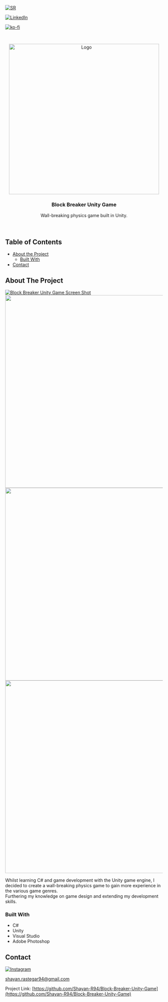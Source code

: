 <!-- PROJECT SHIELDS -->
[![SR][website-shield]][website-url]

[![LinkedIn][linkedin-shield]][linkedin-url]

[![ko-fi](https://www.ko-fi.com/img/githubbutton_sm.svg)](https://ko-fi.com/Y8Y11776E)



<!-- PROJECT LOGO -->
<br />
<p align="center">
  <a href="https://github.com/Shayan-R94/Block-Breaker-Unity-Game">
    <img src="https://i.ibb.co/RN5kWPs/SR-Game-Dev-Logo.png" alt="Logo" width="480" height="480">
  </a>

  <h3 align="center">Block Breaker Unity Game</h3>

  <p align="center">
    Wall-breaking physics game built in Unity.
    <br />
    <br />
    <br />
  </p>
</p>



<!-- TABLE OF CONTENTS -->
## Table of Contents

* [About the Project](#about-the-project)
  * [Built With](#built-with)
* [Contact](#contact)



<!-- ABOUT THE PROJECT -->
## About The Project

[![Block Breaker Unity Game Screen Shot][product-screenshot]](https://github.com/Shayan-R94)
<br />
<img src="https://user-images.githubusercontent.com/26175544/59868981-19da0800-938a-11e9-85f8-eaa82fc48e83.png" height="615">
<br />
<img src="https://user-images.githubusercontent.com/26175544/59869392-1bf09680-938b-11e9-8416-02d7325b3256.png" height="615">
<br />
<img src="https://user-images.githubusercontent.com/26175544/59869501-5823f700-938b-11e9-9aff-05127e9fe410.png" height="615">
<br />

Whilst learning C# and game development with the Unity game engine, I decided to create a wall-breaking physics game to gain more experience in the various game genres.
<br />
Furthering my knowledge on game design and extending my development skills.


### Built With

* []() C#
* []() Unity
* []() Visual Studio
* []() Adobe Photoshop



<!-- CONTACT -->
## Contact 

[![Instagram][ig-shield]][ig-url] 

shayan.rastegar94@gmail.com

Project Link: [https://github.com/Shayan-R94/Block-Breaker-Unity-Game](https://github.com/Shayan-R94/Block-Breaker-Unity-Game)



<!-- MARKDOWN LINKS & IMAGES -->
[website-shield]: https://i.ibb.co/5RyMx0N/sr-Tiny-Logo.png
[website-url]: https://www.youtube.com/channel/UCeFFYz4Qch5YHDFPECZfkjQ
[linkedin-shield]: https://img.shields.io/badge/-LinkedIn-black.svg?style=flat-square&logo=linkedin&colorB=555
[linkedin-url]: https://uk.linkedin.com/in/shayan-rastegar
[product-screenshot]: https://user-images.githubusercontent.com/26175544/59868838-c2d43300-9389-11e9-8607-babffb6f3f5e.gif
[ig-shield]: https://user-images.githubusercontent.com/26175544/68094620-4bb3bd00-fe9a-11e9-9b36-7dd0b5c939e6.png
[ig-url]: https://www.instagram.com/shayan_r94